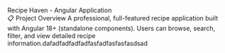 Recipe Haven - Angular Application
<br>
📋 Project Overview
A professional, full-featured recipe application built with Angular 18+ (standalone components). Users can browse, search, filter, and view detailed recipe information.dafadfadfadfadfasfadfasfasfasdsad

